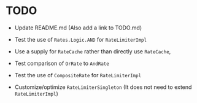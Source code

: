 # TODO

- Update README.md (Also add a link to TODO.md)
  
- Test the use of `Rates.Logic.AND` for `RateLimiterImpl`

- Use a supply for `RateCache` rather than directly use `RateCache`, 

- Test comparison of `OrRate` to `AndRate`

- Test the use of `CompositeRate` for `RateLimiterImpl`
  
- Customize/optimize `RateLimiterSingleton` (It does not need to extend `RateLimiterImpl`)


